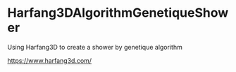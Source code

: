 # Harfang3DAlgorithmGenetiqueShower
Using Harfang3D to create a shower by genetique algorithm

https://www.harfang3d.com/

